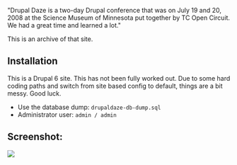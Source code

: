 "Drupal Daze is a two-day Drupal conference that was on July 19 and 20, 2008 at the Science Museum of Minnesota put together by TC Open Circuit. We had a great time and learned a lot."

This is an archive of that site.  

## Installation

This is a Drupal 6 site.  This has not been fully worked out.  Due to some hard coding paths and switch from site based config to default, things are a bit messy.  Good luck.

* Use the database dump: ```drupaldaze-db-dump.sql```
* Administrator user: ```admin / admin```


## Screenshot:

![](https://raw.github.com/zzolo/drupaldaze.com/master/drupaldaze-screen.png?raw=true)